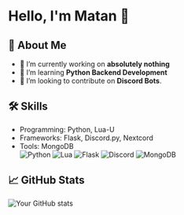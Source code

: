 # Hello, I'm Matan 👋

## 🚀 About Me
- 🔭 I’m currently working on **absolutely nothing**
- 🌱 I’m learning **Python Backend Development**
- 👥 I’m looking to contribute on **Discord Bots**.

## 🛠️ Skills
- Programming: Python, Lua-U
- Frameworks: Flask, Discord.py, Nextcord
- Tools: MongoDB<br>
![Python](https://img.shields.io/badge/Python-3776AB?logo=python&logoColor=fff) ![Lua](https://img.shields.io/badge/Luau-FF0000.svg?logo=lua&logoColor=white) ![Flask](https://img.shields.io/badge/Flask-000?logo=flask&logoColor=fff) ![Discord](https://img.shields.io/badge/Discord-%235865F2.svg?&logo=discord&logoColor=white) ![MongoDB](https://img.shields.io/badge/MongoDB-%234ea94b.svg?logo=mongodb&logoColor=white)

## 📈 GitHub Stats
![Your GitHub stats](https://github-readme-stats.vercel.app/api?username=m4tan&show_icons=true&theme=radical)
